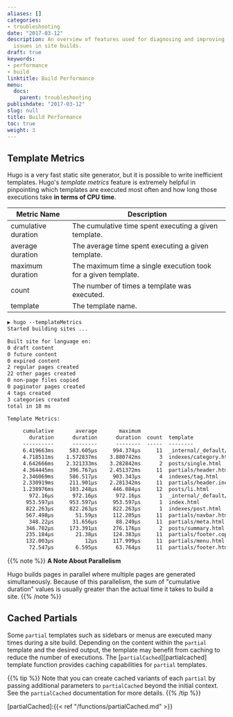 ```yaml
---
aliases: []
categories:
- troubleshooting
date: "2017-03-12"
description: An overview of features used for diagnosing and improving performance
  issues in site builds.
draft: true
keywords:
- performance
- build
linktitle: Build Performance
menu:
  docs:
    parent: troubleshooting
publishdate: "2017-03-12"
slug: null
title: Build Performance
toc: true
weight: 3
---
```


## Template Metrics

Hugo is a very fast static site generator, but it is possible to write
inefficient templates. Hugo's _template metrics_ feature is extremely helpful
in pinpointing which templates are executed most often and how long those
executions take **in terms of CPU time**.

| Metric Name         | Description                                                    |
| ------------------- | -------------------------------------------------------------- |
| cumulative duration | The cumulative time spent executing a given template.          |
| average duration    | The average time spent executing a given template.             |
| maximum duration    | The maximum time a single execution took for a given template. |
| count               | The number of times a template was executed.                   |
| template            | The template name.                                             |

```txt
▶ hugo --templateMetrics
Started building sites ...

Built site for language en:
0 draft content
0 future content
0 expired content
2 regular pages created
22 other pages created
0 non-page files copied
0 paginator pages created
4 tags created
3 categories created
total in 18 ms

Template Metrics:

     cumulative       average       maximum
       duration      duration      duration  count  template
     ----------      --------      --------  -----  --------
     6.419663ms     583.605µs     994.374µs     11  _internal/_default/rss.xml
     4.718511ms    1.572837ms    3.880742ms      3  indexes/category.html
     4.642666ms    2.321333ms    3.282842ms      2  posts/single.html
     4.364445ms     396.767µs    2.451372ms     11  partials/header.html
     2.346069ms     586.517µs     903.343µs      4  indexes/tag.html
     2.330919ms     211.901µs    2.281342ms     11  partials/header.includes.html
     1.238976ms     103.248µs     446.084µs     12  posts/li.html
       972.16µs      972.16µs      972.16µs      1  _internal/_default/sitemap.xml
      953.597µs     953.597µs     953.597µs      1  index.html
      822.263µs     822.263µs     822.263µs      1  indexes/post.html
      567.498µs       51.59µs     112.205µs     11  partials/navbar.html
       348.22µs      31.656µs      88.249µs     11  partials/meta.html
      346.782µs     173.391µs     276.176µs      2  posts/summary.html
      235.184µs       21.38µs     124.383µs     11  partials/footer.copyright.html
      132.003µs          12µs     117.999µs     11  partials/menu.html
       72.547µs       6.595µs      63.764µs     11  partials/footer.html
```

{{% note %}}
**A Note About Parallelism**

Hugo builds pages in parallel where multiple pages are generated
simultaneously. Because of this parallelism, the sum of "cumulative duration"
values is usually greater than the actual time it takes to build a site.
{{% /note %}}

## Cached Partials

Some `partial` templates such as sidebars or menus are executed many times
during a site build. Depending on the content within the `partial` template and
the desired output, the template may benefit from caching to reduce the number
of executions. The [`partialCached`][partialcached] template function provides
caching capabilities for `partial` templates.

{{% tip %}}
Note that you can create cached variants of each `partial` by passing additional
parameters to `partialCached` beyond the initial context. See the
`partialCached` documentation for more details.
{{% /tip %}}

[partialCached]:{{< ref "/functions/partialCached.md" >}}
